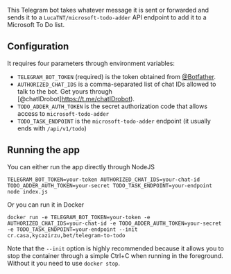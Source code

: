 This Telegram bot takes whatever message it is sent or forwarded and sends it to a `LucaTNT/microsoft-todo-adder` API endpoint to add it to a Microsoft To Do list.

## Configuration

It requires four parameters through environment variables:

- `TELEGRAM_BOT_TOKEN` (required) is the token obtained from [@Botfather](https://t.me/botfather).
- `AUTHORIZED_CHAT_IDS` is a comma-separated list of chat IDs allowed to talk to the bot. Get yours through [@chatIDrobot]https://t.me/chatIDrobot).
- `TODO_ADDER_AUTH_TOKEN` is the secret authorization code that allows access to `microsoft-todo-adder`
- `TODO_TASK_ENDPOINT` is the `microsoft-todo-adder` endpoint (it usually ends with `/api/v1/todo`)

## Running the app

You can either run the app directly through NodeJS

    TELEGRAM_BOT_TOKEN=your-token AUTHORIZED_CHAT_IDS=your-chat-id TODO_ADDER_AUTH_TOKEN=your-secret TODO_TASK_ENDPOINT=your-endpoint node index.js

Or you can run it in Docker

    docker run -e TELEGRAM_BOT_TOKEN=your-token -e AUTHORIZED_CHAT_IDS=your-chat-id -e TODO_ADDER_AUTH_TOKEN=your-secret -e TODO_TASK_ENDPOINT=your-endpoint --init cr.casa,kycazirzu,bet/telegram-to-todo

Note that the `--init` option is highly recommended because it allows you to stop the container through a simple Ctrl+C when running in the foreground. Without it you need to use `docker stop`.
